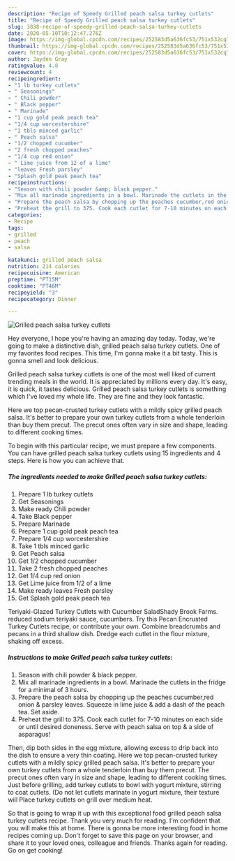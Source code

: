 ```yaml
---
description: "Recipe of Speedy Grilled peach salsa turkey cutlets"
title: "Recipe of Speedy Grilled peach salsa turkey cutlets"
slug: 3838-recipe-of-speedy-grilled-peach-salsa-turkey-cutlets
date: 2020-05-10T10:12:47.276Z
image: https://img-global.cpcdn.com/recipes/252583d5a636fc53/751x532cq70/grilled-peach-salsa-turkey-cutlets-recipe-main-photo.jpg
thumbnail: https://img-global.cpcdn.com/recipes/252583d5a636fc53/751x532cq70/grilled-peach-salsa-turkey-cutlets-recipe-main-photo.jpg
cover: https://img-global.cpcdn.com/recipes/252583d5a636fc53/751x532cq70/grilled-peach-salsa-turkey-cutlets-recipe-main-photo.jpg
author: Jayden Gray
ratingvalue: 4.8
reviewcount: 4
recipeingredient:
- "1 lb turkey cutlets"
- " Seasonings"
- " Chili powder"
- " Black pepper"
- " Marinade"
- "1 cup gold peak peach tea"
- "1/4 cup worcestershire"
- "1 tbls minced garlic"
- " Peach salsa"
- "1/2 chopped cucumber"
- "2 fresh chopped peaches"
- "1/4 cup red onion"
- " Lime juice from 12 of a lime"
- "leaves Fresh parsley"
- "Splash gold peak peach tea"
recipeinstructions:
- "Season with chili powder &amp; black pepper."
- "Mix all marinade ingredients in a bowl. Marinade the cutlets in the fridge for a minimal of 3 hours."
- "Prepare the peach salsa by chopping up the peaches cucumber,red onion &amp; parsley leaves. Squeeze in lime juice &amp; add a dash of the peach tea. Set aside."
- "Preheat the grill to 375. Cook each cutlet for 7-10 minutes on each side or until desired doneness. Serve with peach salsa on top &amp; a side of asparagus!"
categories:
- Recipe
tags:
- grilled
- peach
- salsa

katakunci: grilled peach salsa 
nutrition: 214 calories
recipecuisine: American
preptime: "PT15M"
cooktime: "PT46M"
recipeyield: "3"
recipecategory: Dinner

---
```



![Grilled peach salsa turkey cutlets](https://img-global.cpcdn.com/recipes/252583d5a636fc53/751x532cq70/grilled-peach-salsa-turkey-cutlets-recipe-main-photo.jpg)

Hey everyone, I hope you're having an amazing day today. Today, we're going to make a distinctive dish, grilled peach salsa turkey cutlets. One of my favorites food recipes. This time, I'm gonna make it a bit tasty. This is gonna smell and look delicious.

Grilled peach salsa turkey cutlets is one of the most well liked of current trending meals in the world. It is appreciated by millions every day. It's easy, it is quick, it tastes delicious. Grilled peach salsa turkey cutlets is something which I've loved my whole life. They are fine and they look fantastic.

Here we top pecan-crusted turkey cutlets with a mildly spicy grilled peach salsa. It&#39;s better to prepare your own turkey cutlets from a whole tenderloin than buy them precut. The precut ones often vary in size and shape, leading to different cooking times.


To begin with this particular recipe, we must prepare a few components. You can have grilled peach salsa turkey cutlets using 15 ingredients and 4 steps. Here is how you can achieve that.

<!--inarticleads1-->

##### The ingredients needed to make Grilled peach salsa turkey cutlets:

1. Prepare 1 lb turkey cutlets
1. Get  Seasonings
1. Make ready  Chili powder
1. Take  Black pepper
1. Prepare  Marinade
1. Prepare 1 cup gold peak peach tea
1. Prepare 1/4 cup worcestershire
1. Take 1 tbls minced garlic
1. Get  Peach salsa
1. Get 1/2 chopped cucumber
1. Take 2 fresh chopped peaches
1. Get 1/4 cup red onion
1. Get  Lime juice from 1/2 of a lime
1. Make ready leaves Fresh parsley
1. Get Splash gold peak peach tea


Teriyaki-Glazed Turkey Cutlets with Cucumber SaladShady Brook Farms. reduced sodium teriyaki sauce, cucumbers. Try this Pecan Encrusted Turkey Cutlets recipe, or contribute your own. Combine breadcrumbs and pecans in a third shallow dish. Dredge each cutlet in the flour mixture, shaking off excess. 

<!--inarticleads2-->

##### Instructions to make Grilled peach salsa turkey cutlets:

1. Season with chili powder &amp; black pepper.
1. Mix all marinade ingredients in a bowl. Marinade the cutlets in the fridge for a minimal of 3 hours.
1. Prepare the peach salsa by chopping up the peaches cucumber,red onion &amp; parsley leaves. Squeeze in lime juice &amp; add a dash of the peach tea. Set aside.
1. Preheat the grill to 375. Cook each cutlet for 7-10 minutes on each side or until desired doneness. Serve with peach salsa on top &amp; a side of asparagus!


Then, dip both sides in the egg mixture, allowing excess to drip back into the dish to ensure a very thin coating. Here we top pecan-crusted turkey cutlets with a mildly spicy grilled peach salsa. It&#39;s better to prepare your own turkey cutlets from a whole tenderloin than buy them precut. The precut ones often vary in size and shape, leading to different cooking times. Just before grilling, add turkey cutlets to bowl with yogurt mixture, stirring to coat cutlets. (Do not let cutlets marinate in yogurt mixture, their texture will Place turkey cutlets on grill over medium heat. 

So that is going to wrap it up with this exceptional food grilled peach salsa turkey cutlets recipe. Thank you very much for reading. I'm confident that you will make this at home. There is gonna be more interesting food in home recipes coming up. Don't forget to save this page on your browser, and share it to your loved ones, colleague and friends. Thanks again for reading. Go on get cooking!
